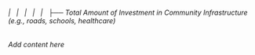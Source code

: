 ###### |   |   |   |   |   ├── Total Amount of Investment in Community Infrastructure (e.g., roads, schools, healthcare)

*Add content here*